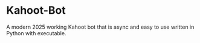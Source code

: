 # Kahoot-Bot
A modern 2025 working Kahoot bot that is async and easy to use written in Python with executable.
